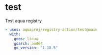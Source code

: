 # test

Test aqua registry

```yaml
- uses: aquaproj/registry-action/test@main
  with:
    goos: linux
    goarch: amd64
    go_version: "1.18.5"
```
